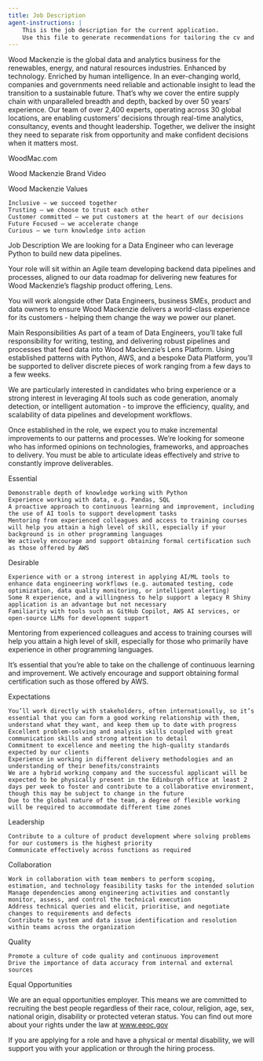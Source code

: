 ```yaml
---
title: Job Description
agent-instructions: |
    This is the job description for the current application.
    Use this file to generate recommendations for tailoring the cv and cover letter.
---
```

Wood Mackenzie is the global data and analytics business for the renewables, energy, and natural resources industries. Enhanced by technology. Enriched by human intelligence. In an ever-changing world, companies and governments need reliable and actionable insight to lead the transition to a sustainable future. That’s why we cover the entire supply chain with unparalleled breadth and depth, backed by over 50 years’ experience. Our team of over 2,400 experts, operating across 30 global locations, are enabling customers’ decisions through real-time analytics, consultancy, events and thought leadership. Together, we deliver the insight they need to separate risk from opportunity and make confident decisions when it matters most.

WoodMac.com

Wood Mackenzie Brand Video

Wood Mackenzie Values

    Inclusive – we succeed together
    Trusting – we choose to trust each other
    Customer committed – we put customers at the heart of our decisions
    Future Focused – we accelerate change
    Curious – we turn knowledge into action

Job Description 
We are looking for a Data Engineer who can leverage Python to build new data pipelines.  

 

Your role will sit within an Agile team developing backend data pipelines and processes, aligned to our data roadmap for delivering new features for Wood Mackenzie’s flagship product offering, Lens.  

 

You will work alongside other Data Engineers, business SMEs, product and data owners to ensure Wood Mackenzie delivers a world-class experience for its customers - helping them change the way we power our planet. 

 

Main Responsibilities 
As part of a team of Data Engineers, you’ll take full responsibility for writing, testing, and delivering robust pipelines and processes that feed data into Wood Mackenzie’s Lens Platform. Using established patterns with Python, AWS, and a bespoke Data Platform, you’ll be supported to deliver discrete pieces of work ranging from a few days to a few weeks. 

 

We are particularly interested in candidates who bring experience or a strong interest in leveraging AI tools such as code generation, anomaly detection, or intelligent automation - to improve the efficiency, quality, and scalability of data pipelines and development workflows. 

 

Once established in the role, we expect you to make incremental improvements to our patterns and processes. We’re looking for someone who has informed opinions on technologies, frameworks, and approaches to delivery. You must be able to articulate ideas effectively and strive to constantly improve deliverables. 

 

Essential 

    Demonstrable depth of knowledge working with Python 
    Experience working with data, e.g. Pandas, SQL 
    A proactive approach to continuous learning and improvement, including the use of AI tools to support development tasks 
    Mentoring from experienced colleagues and access to training courses will help you attain a high level of skill, especially if your background is in other programming languages 
    We actively encourage and support obtaining formal certification such as those offered by AWS 

 

Desirable 

    Experience with or a strong interest in applying AI/ML tools to enhance data engineering workflows (e.g. automated testing, code optimization, data quality monitoring, or intelligent alerting) 
    Some R experience, and a willingness to help support a legacy R Shiny application is an advantage but not necessary 
    Familiarity with tools such as GitHub Copilot, AWS AI services, or open-source LLMs for development support 

 

Mentoring from experienced colleagues and access to training courses will help you attain a high level of skill, especially for those who primarily have experience in other programming languages. 

 

It’s essential that you’re able to take on the challenge of continuous learning and improvement. We actively encourage and support obtaining formal certification such as those offered by AWS. 

 

Expectations 

    You’ll work directly with stakeholders, often internationally, so it’s essential that you can form a good working relationship with them, understand what they want, and keep them up to date with progress 
    Excellent problem-solving and analysis skills coupled with great communication skills and strong attention to detail 
    Commitment to excellence and meeting the high-quality standards expected by our clients 
    Experience in working in different delivery methodologies and an understanding of their benefits/constraints 
    We are a hybrid working company and the successful applicant will be expected to be physically present in the Edinburgh office at least 2 days per week to foster and contribute to a collaborative environment, though this may be subject to change in the future 
    Due to the global nature of the team, a degree of flexible working will be required to accommodate different time zones 

 

Leadership 

    Contribute to a culture of product development where solving problems for our customers is the highest priority 
    Communicate effectively across functions as required 

 

Collaboration 

    Work in collaboration with team members to perform scoping, estimation, and technology feasibility tasks for the intended solution 
    Manage dependencies among engineering activities and constantly monitor, assess, and control the technical execution 
    Address technical queries and elicit, prioritise, and negotiate changes to requirements and defects 
    Contribute to system and data issue identification and resolution within teams across the organization 

 

Quality 

    Promote a culture of code quality and continuous improvement 
    Drive the importance of data accuracy from internal and external sources 

Equal Opportunities

We are an equal opportunities employer. This means we are committed to recruiting the best people regardless of their race, colour, religion, age, sex, national origin, disability or protected veteran status. You can find out more about your rights under the law at www.eeoc.gov 

If you are applying for a role and have a physical or mental disability, we will support you with your application or through the hiring process.  

